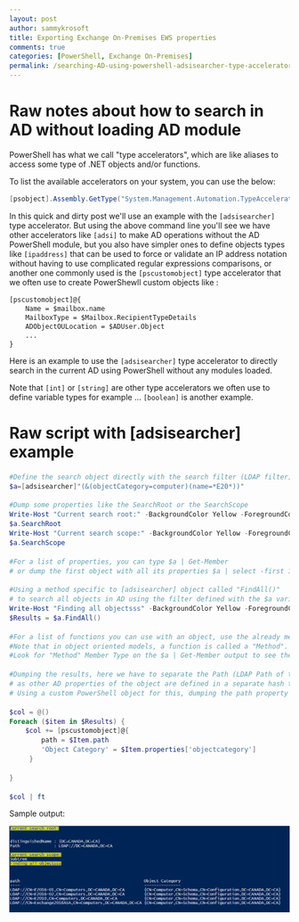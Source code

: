 ```yaml
---
layout: post
author: sammykrosoft
title: Exporting Exchange On-Premises EWS properties
comments: true
categories: [PowerShell, Exchange On-Premises]
permalink: /searching-AD-using-powershell-adsisearcher-type-accelerator.html
---
```


# Raw notes about how to search in AD without loading AD module

PowerShell has what we call "type accelerators", which are like aliases to access some type of .NET objects and/or functions.

To list the available accelerators on your system, you can use the below:
```powershell
[psobject].Assembly.GetType("System.Management.Automation.TypeAccelerators")::Get
```

In this quick and dirty post we'll use an example with the ```[adsisearcher]``` type accelerator. But using the above command line you'll see we have other accelerators like ```[adsi]``` to make AD operations without the AD PowerShell module, but you also have simpler ones to define objects types like ```[ipaddress]``` that can be used to force or validate an IP address notation without having to use complicated regular expressions comparisons, or another one commonly used is the ```[pscustomobject]``` type accelerator that we often use to create PowerShewll custom objects like :

```
[pscustomobject]@{
    Name = $mailbox.name
    MailboxType = $Mailbox.RecipientTypeDetails
    ADObjectOULocation = $ADUser.Object
    ...
}
```

Here is an example to use the ```[adsisearcher]``` type accelerator to directly search in the current AD using PowerShell without any modules loaded.

Note that 
```[int]``` or ```[string]``` are other type accelerators we often use to define variable types for example ... ```[boolean]``` is another example.

# Raw script with [adsisearcher] example

```powershell
#Define the search object directly with the search filter (LDAP filter)
$a=[adsisearcher]"(&(objectCategory=computer)(name=*E20*))"

#Dump some properties like the SearchRoot or the SearchScope
Write-Host "Current search root:" -BackgroundColor Yellow -ForegroundColor Blue
$a.SearchRoot
Write-Host "Current search scope:" -BackgroundColor Yellow -ForegroundColor Blue
$a.SearchScope

#For a list of properties, you can type $a | Get-Member
# or dump the first object with all its properties $a | select -first 1 | fl *

#Using a method specific to [adsisearcher] object called "FindAll()"
# to search all objects in AD using the filter defined with the $a variable above
Write-Host "Finding all objectsss" -BackgroundColor Yellow -ForegroundColor Blue
$Results = $a.FindAll()

#For a list of functions you can use with an object, use the already mentionned $a | Get-Member
#Note that in object oriented models, a function is called a "Method".
#Look for "Method" Member Type on the $a | Get-Member output to see the functions an object can call

#Dumping the results, here we have to separate the Path (LDAP Path of the object)
# as other AD properties of the object are defined in a separate hash table, each "Key" of that table is a property
# Using a custom PowerShell object for this, dumping the path property for each item, and calling the AD object property from Hash table using the $Item.properties['propertyname'] for each object of the result set

$col = @()
Foreach ($item in $Results) {
    $col += [pscustomobject]@{
        path = $Item.path
        'Object Category' = $Item.properties['objectcategory']
     }  

}

$col | ft
```

Sample output:

![](/assets/files/ADSISearcherSampleScriptOutput.png)